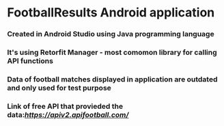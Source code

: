 # FootballResults Android application

### Created in Android Studio using Java programming language
### It's using Retorfit Manager - most comomon library for calling API functions
### Data of football matches displayed in application are outdated and only used for test purpose 
### Link of free API that provieded the data:*https://apiv2.apifootball.com/*

